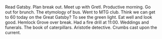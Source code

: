 Read Gatsby. Plan break out. Meet up with Gretl. Productive morning. Go out for brunch. The etymology of bus. Went to MTG club. Think we can get to 60 today on the Great Gatsby? To see the green light. Eat well and look good. Hemlock Grove over break. Had a fire drill at 11:00. Weddings and funerals. The book of caterpillars. Aristotle detective. Crumbs cast upon the current.
